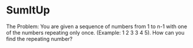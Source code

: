 # SumItUp
The Problem: You are given a sequence of numbers from 1 to n-1 with one of the numbers repeating only once. (Example: 1 2 3 3 4 5). How can you find the repeating number?
